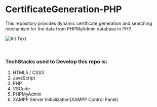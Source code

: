 # CertificateGeneration-PHP
This repository provides dynamic certificate generation and searching mechanism for the data from PHPMyAdmin database in PHP.
</br>

![Alt Text](https://github.com/RajlaxmiMeshram/CertificateGeneration-PHP/blob/master/video.gif)

</br>

<h3>TechStacks used to Develop this repo is:</h3>

1. HTML5 / CSS3
2. JavaScript
3. PHP
4. VSCode
5. PHPMyAdmin
6. XAMPP Server Initialization(XAMPP Control Panel)
